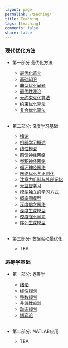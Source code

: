```yaml
---
layout: page
permalink: /teaching/
title: Teaching
tags: [teaching]
comments: false
share: false
---
```




### 现代优化方法

- 第一部分&nbsp;最优化方法  <br>
  - <a href="../teaching/OPT_1.pdf" class="textlink" target="_blank">最优化简介 </a>  <br>
  - <a href="../teaching/OPT_2.pdf" class="textlink" target="_blank">基础知识 </a> <br>
  - <a href="../teaching/OPT_3.pdf" class="textlink" target="_blank">典型优化问题 </a> <br>
  - <a href="../teaching/OPT_4.pdf" class="textlink" target="_blank">最优性理论 </a> <br>
  - <a href="../teaching/OPT_5.pdf" class="textlink" target="_blank">无约束优化算法 </a> <br>
  - <a href="../teaching/OPT_6.pdf" class="textlink" target="_blank">约束优化算法 </a> <br>
  - <a href="../teaching/OPT_7.pdf" class="textlink" target="_blank">复合优化算法 </a> <br><br>
  
- 第二部分: 深度学习基础  <br>
  - <a href="../teaching/DL_1.pdf" class="textlink" target="_blank">绪论 </a> <br>
  - <a href="../teaching/DL_2.pdf" class="textlink" target="_blank">机器学习概述 </a> <br>
  - <a href="../teaching/DL_3.pdf" class="textlink" target="_blank">线性模型 </a> <br>
  - <a href="../teaching/DL_4.pdf" class="textlink" target="_blank">前馈神经网络 </a> <br>
  - <a href="../teaching/DL_5.pdf" class="textlink" target="_blank">卷积神经网络 </a> <br>
  - <a href="../teaching/DL_6.pdf" class="textlink" target="_blank">循环神经网络 </a> <br>
  - <a href="../teaching/DL_7.pdf" class="textlink" target="_blank">网络优化与正则化 </a> <br>
  - <a href="../teaching/DL_8.pdf" class="textlink" target="_blank">注意力机制与外部记忆  </a> <br>
  - <a href="../teaching/DL_9.pdf" class="textlink" target="_blank">无监督学习 </a> <br>
  - <a href="../teaching/DL_10.pdf" class="textlink" target="_blank">模型独立的学习方式 </a> <br>
  - <a href="../teaching/DL_11.pdf" class="textlink" target="_blank">概率图模型 </a> <br>
  - <a href="../teaching/DL_12.pdf" class="textlink" target="_blank">深度信念网络 </a> <br>
  - <a href="../teaching/DL_13.pdf" class="textlink" target="_blank">深度生成模型 </a> <br>
  - <a href="../teaching/DL_14.pdf" class="textlink" target="_blank">深度强化学习 </a> <br>
  - <a href="../teaching/DL_15.pdf" class="textlink" target="_blank">序列生成模型 </a> <br><br>
  
- 第三部分: 数据驱动最优化  <br>
  - TBA


### 运筹学基础

- 第一部分: 运筹学 <br>
  - <a href="../teaching/OR_1.pdf" class="textlink" target="_blank">绪论 </a> <br>
  - <a href="../teaching/OR_2.pdf" class="textlink" target="_blank">线性规划  </a> <br>
  - <a href="../teaching/OR_3.pdf" class="textlink" target="_blank">整数规划 </a> <br>
  - <a href="../teaching/OR_4.pdf" class="textlink" target="_blank">非线性规划 </a> <br>
  - <a href="../teaching/OR_5.pdf" class="textlink" target="_blank">动态规划 </a> <br>
  - <a href="../teaching/OR_6.pdf" class="textlink" target="_blank">博弈论 </a> <br><br>

- 第二部分: MATLAB应用  <br>
  - TBA

